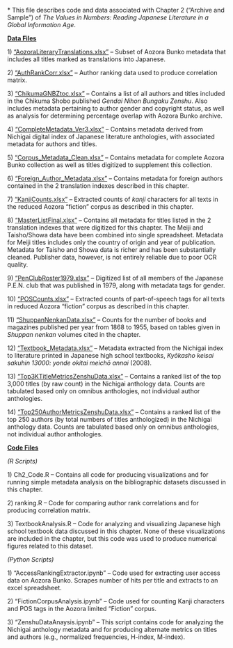 \* This file describes code and data associated with Chapter 2
(“Archive and Sample”) of *The Values in Numbers: Reading Japanese
Literature in a Global Information Age*.

**<u>Data Files</u>**

1\) <u>“AozoraLiteraryTranslations.xlsx”</u> – Subset of Aozora Bunko metadata
that includes all titles marked as translations into Japanese.

2\) <u>“AuthRankCorr.xlsx”</u> – Author ranking data used to produce
correlation matrix.

3\) <u>“ChikumaGNBZtoc.xlsx”</u> – Contains a list of all authors and titles
included in the Chikuma Shobo published *Gendai Nihon Bungaku Zenshu*.
Also includes metadata pertaining to author gender and copyright status,
as well as analysis for determining percentage overlap with Aozora Bunko
archive.

4\) <u>“CompleteMetadata\_Ver3.xlsx”</u> – Contains metadata derived from
Nichigai digital index of Japanese literature anthologies, with
associated metadata for authors and titles.

5\) <u>“Corpus\_Metadata\_Clean.xlsx”</u> – Contains metadata for complete
Aozora Bunko collection as well as titles digitized to supplement this
collection.

6\) <u>“Foreign\_Author\_Metadata.xlsx”</u> – Contains metadata for foreign
authors contained in the 2 translation indexes described in this
chapter.

7\) <u>“KanjiCounts.xlsx”</u> – Extracted counts of *kanji* characters for all
texts in the reduced Aozora “fiction” corpus as described in this
chapter.

8\) <u>“MasterListFinal.xlsx”</u> – Contains all metadata for titles listed in
the 2 translation indexes that were digitized for this chapter. The
Meiji and Taisho/Showa data have been combined into single spreadsheet.
Metadata for Meiji titles includes only the country of origin and year
of publication. Metadata for Taisho and Showa data is richer and has
been substantially cleaned. Publisher data, however, is not entirely
reliable due to poor OCR quality.

9\) <u>“PenClubRoster1979.xlsx”</u> – Digitized list of all members of the
Japanese P.E.N. club that was published in 1979, along with metadata
tags for gender.

10\) <u>“POSCounts.xlsx”</u> – Extracted counts of part-of-speech tags for all
texts in reduced Aozora “fiction” corpus as described in this chapter.

11\) <u>“ShuppanNenkanData.xlsx”</u> – Counts for the number of books and
magazines published per year from 1868 to 1955, based on tables given in
*Shuppan nenkan* volumes cited in the chapter.

12\) <u>“Textbook\_Metadata.xlsx”</u> – Metadata extracted from the Nichigai
index to literature printed in Japanese high school textbooks, *Kyōkasho
keisai sakuhin 13000: yonde okitai meichō annai* (2008).

13\) <u>“Top3KTitleMetricsZenshuData.xlsx”</u> – Contains a ranked list of the
top 3,000 titles (by raw count) in the Nichigai anthology data. Counts
are tabulated based only on omnibus anthologies, not individual author
anthologies.

14\) <u>“Top250AuthorMetricsZenshuData.xlsx”</u> – Contains a ranked list of
the top 250 authors (by total numbers of titles anthologized) in the
Nichigai anthology data. Counts are tabulated based only on omnibus
anthologies, not individual author anthologies.

**<u>Code Files</u>**

*(R Scripts)*

1\) Ch2\_Code.R – Contains all code for producing visualizations and for
running simple metadata analysis on the bibliographic datasets discussed
in this chapter.

2\) ranking.R – Code for comparing author rank correlations and for
producing correlation matrix.

3\) TextbookAnalysis.R – Code for analyzing and visualizing Japanese
high school textbook data discussed in this chapter. None of these
visualizations are included in the chapter, but this code was used to
produce numerical figures related to this dataset.

*(Python Scripts)*

1\) “AccessRankingExtractor.ipynb” – Code used for extracting user
access data on Aozora Bunko. Scrapes number of hits per title and
extracts to an excel spreadsheet.

2\) “FictionCorpusAnalysis.ipynb” – Code used for counting Kanji
characters and POS tags in the Aozora limited “Fiction” corpus.

3\) “ZenshuDataAnaysis.ipynb” – This script contains code for analyzing
the Nichigai anthology metadata and for producing alternate metrics on
titles and authors (e.g., normalized frequencies, H-index, M-index).
